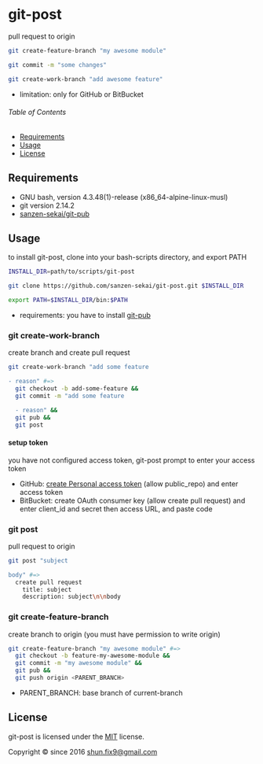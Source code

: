 # git-post

pull request to origin

```bash
git create-feature-branch "my awesome module"

git commit -m "some changes"

git create-work-branch "add awesome feature"
```

- limitation: only for GitHub or BitBucket

###### Table of Contents

- [Requirements](#requirements)
- [Usage](#usage)
- [License](#license)


<a id="requirements"></a>
## Requirements

- GNU bash, version 4.3.48(1)-release (x86_64-alpine-linux-musl)
- git version 2.14.2
- [sanzen-sekai/git-pub](https://github.com/sanzen-sekai/git-pub)


<a id="usage"></a>
## Usage

to install git-post, clone into your bash-scripts directory, and export PATH

```bash
INSTALL_DIR=path/to/scripts/git-post

git clone https://github.com/sanzen-sekai/git-post.git $INSTALL_DIR

export PATH=$INSTALL_DIR/bin:$PATH
```

- requirements: you have to install [git-pub](https://github.com/sanzen-sekai/git-pub)


### git create-work-branch

create branch and create pull request

```bash
git create-work-branch "add some feature

- reason" #=>
  git checkout -b add-some-feature &&
  git commit -m "add some feature

  - reason" &&
  git pub &&
  git post
```

#### setup token

you have not configured access token, git-post prompt to enter your access token

- GitHub: [create Personal access token](https://github.com/settings/tokens) (allow public_repo) and enter access token
- BitBucket: create OAuth consumer key (allow create pull request) and enter client_id and secret then access URL, and paste code

### git post

pull request to origin

```bash
git post "subject

body" #=>
  create pull request
    title: subject
    description: subject\n\nbody
```

### git create-feature-branch

create branch to origin (you must have permission to write origin)

```bash
git create-feature-branch "my awesome module" #=>
  git checkout -b feature-my-awesome-module &&
  git commit -m "my awesome module" &&
  git pub &&
  git push origin <PARENT_BRANCH>
```

- PARENT_BRANCH: base branch of current-branch


<a id="license"></a>
## License

git-post is licensed under the [MIT](LICENSE) license.

Copyright &copy; since 2016 shun.fix9@gmail.com
